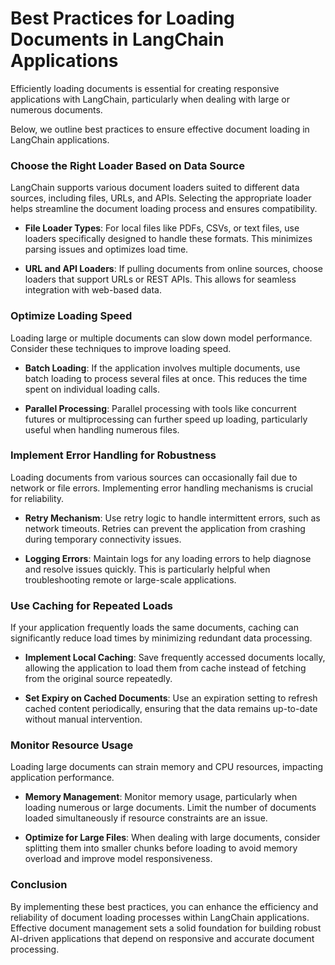 # Best Practices for Loading Documents in LangChain Applications

Efficiently loading documents is essential for creating responsive applications with LangChain, particularly when dealing with large or numerous documents.

Below, we outline best practices to ensure effective document loading in LangChain applications.

### Choose the Right Loader Based on Data Source

LangChain supports various document loaders suited to different data sources, including files, URLs, and APIs. Selecting the appropriate loader helps streamline the document loading process and ensures compatibility.

- **File Loader Types**: For local files like PDFs, CSVs, or text files, use loaders specifically designed to handle these formats. This minimizes parsing issues and optimizes load time.

- **URL and API Loaders**: If pulling documents from online sources, choose loaders that support URLs or REST APIs. This allows for seamless integration with web-based data.

### Optimize Loading Speed

Loading large or multiple documents can slow down model performance. Consider these techniques to improve loading speed.

- **Batch Loading**: If the application involves multiple documents, use batch loading to process several files at once. This reduces the time spent on individual loading calls.

- **Parallel Processing**: Parallel processing with tools like concurrent futures or multiprocessing can further speed up loading, particularly useful when handling numerous files.

### Implement Error Handling for Robustness

Loading documents from various sources can occasionally fail due to network or file errors. Implementing error handling mechanisms is crucial for reliability.

- **Retry Mechanism**: Use retry logic to handle intermittent errors, such as network timeouts. Retries can prevent the application from crashing during temporary connectivity issues.

- **Logging Errors**: Maintain logs for any loading errors to help diagnose and resolve issues quickly. This is particularly helpful when troubleshooting remote or large-scale applications.

### Use Caching for Repeated Loads

If your application frequently loads the same documents, caching can significantly reduce load times by minimizing redundant data processing.

- **Implement Local Caching**: Save frequently accessed documents locally, allowing the application to load them from cache instead of fetching from the original source repeatedly.

- **Set Expiry on Cached Documents**: Use an expiration setting to refresh cached content periodically, ensuring that the data remains up-to-date without manual intervention.

### Monitor Resource Usage

Loading large documents can strain memory and CPU resources, impacting application performance.

- **Memory Management**: Monitor memory usage, particularly when loading numerous or large documents. Limit the number of documents loaded simultaneously if resource constraints are an issue.

- **Optimize for Large Files**: When dealing with large documents, consider splitting them into smaller chunks before loading to avoid memory overload and improve model responsiveness.

### Conclusion

By implementing these best practices, you can enhance the efficiency and reliability of document loading processes within LangChain applications. Effective document management sets a solid foundation for building robust AI-driven applications that depend on responsive and accurate document processing.
